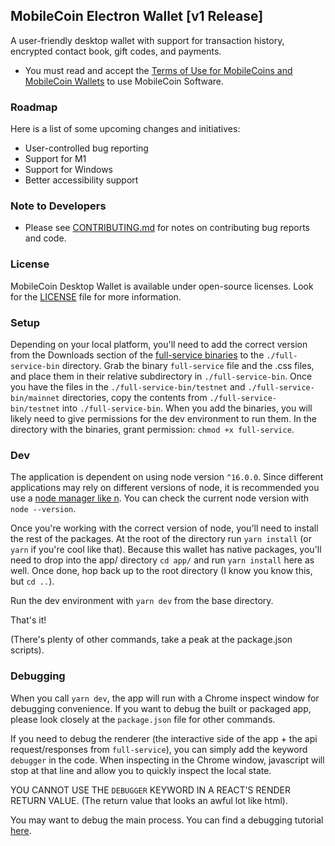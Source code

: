 ## MobileCoin Electron Wallet [v1 Release]

A user-friendly desktop wallet with support for transaction history, encrypted contact book, gift codes, and payments.

- You must read and accept the [Terms of Use for MobileCoins and MobileCoin Wallets](./TERMS-OF-USE.md) to use MobileCoin Software.

### Roadmap

Here is a list of some upcoming changes and initiatives:

- User-controlled bug reporting
- Support for M1
- Support for Windows
- Better accessibility support

### Note to Developers

- Please see [CONTRIBUTING.md](./CONTRIBUTING.md) for notes on contributing bug reports and code.

### License

MobileCoin Desktop Wallet is available under open-source licenses. Look for the [LICENSE](./LICENSE) file for more information.

### Setup

Depending on your local platform, you'll need to add the correct version from the Downloads section of the [full-service binaries](https://github.com/mobilecoinofficial/full-service/releases/tag/v1.0.0-pre.8) to the `./full-service-bin` directory. Grab the binary `full-service` file and the .css files, and place them in their relative subdirectory in `./full-service-bin`. Once you have the files in the `./full-service-bin/testnet` and `./full-service-bin/mainnet` directories, copy the contents from `./full-service-bin/testnet` into `./full-service-bin`. When you add the binaries, you will likely need to give permissions for the dev environment to run them. In the directory with the binaries, grant permission: `chmod +x full-service`.

### Dev

The application is dependent on using node version `^16.0.0`. Since different applications may rely on different versions of node, it is recommended you use a [node manager like n](https://github.com/tj/n). You can check the current node version with `node --version`.

Once you're working with the correct version of node, you'll need to install the rest of the packages. At the root of the directory run `yarn install` (or `yarn` if you're cool like that). Because this wallet has native packages, you'll need to drop into the app/ directory `cd app/` and run `yarn install` here as well. Once done, hop back up to the root directory (I know you know this, but `cd ..`).

Run the dev environment with `yarn dev` from the base directory.

That's it!

(There's plenty of other commands, take a peak at the package.json scripts).

### Debugging

When you call `yarn dev`, the app will run with a Chrome inspect window for debugging convenience. If you want to debug the built or packaged app, please look closely at the `package.json` file for other commands.

If you need to debug the renderer (the interactive side of the app + the api request/responses from `full-service`), you can simply add the keyword `debugger` in the code. When inspecting in the Chrome window, javascript will stop at that line and allow you to quickly inspect the local state.

YOU CANNOT USE THE `DEBUGGER` KEYWORD IN A REACT'S RENDER RETURN VALUE. (The return value that looks an awful lot like html).

You may want to debug the main process. You can find a debugging tutorial [here](https://www.electronjs.org/docs/tutorial/debugging-main-process).
